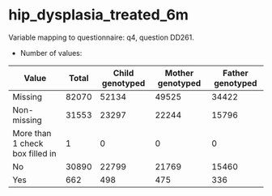 # hip_dysplasia_treated_6m
Variable mapping to questionnaire: q4, question DD261.
- Number of values:

| Value | Total | Child genotyped | Mother genotyped | Father genotyped |
| ----- | ----- | --------------- | ---------------- | ---------------- |
| Missing | 82070 | 52134 | 49525 | 34422 |
| Non-missing | 31553 | 23297 | 22244 | 15796 |
| More than 1 check box filled in | 1 | 0 | 0 |0 |
| No | 30890 | 22799 | 21769 |15460 |
| Yes | 662 | 498 | 475 |336 |



